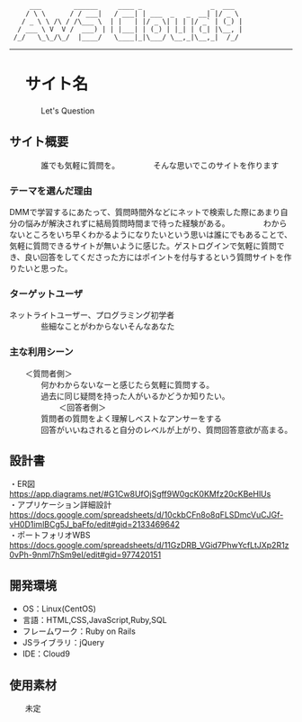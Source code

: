          ___        ______     ____ _                 _  ___  
        / \ \      / / ___|   / ___| | ___  _   _  __| |/ _ \ 
       / _ \ \ /\ / /\___ \  | |   | |/ _ \| | | |/ _` | (_) |
      / ___ \ V  V /  ___) | | |___| | (_) | |_| | (_| |\__, |
     /_/   \_\_/\_/  |____/   \____|_|\___/ \__,_|\__,_|  /_/ 
 ----------------------------------------------------------------- 
# 　サイト名
　　　　Let's Question
## サイト概要
　　　　誰でも気軽に質問を。
　　　　そんな思いでこのサイトを作ります

### テーマを選んだ理由
DMMで学習するにあたって、質問時間外などにネットで検索した際にあまり自分の悩みが解決されずに結局質問時間まで待った経験がある。
　　　　わからないところをいち早くわかるようになりたいという思いは誰にでもあることで、気軽に質問できるサイトが無いように感じた。ゲストログインで気軽に質問でき、良い回答をしてくださった方にはポイントを付与するという質問サイトを作りたいと思った。


### ターゲットユーザ
ネットライトユーザー、プログラミング初学者<br>
　　　　些細なことがわからないそんなあなた

### 主な利用シーン
　　＜質問者側＞<br>
　　　　何かわからないなーと感じたら気軽に質問する。<br>
　　　　過去に同じ疑問を持った人がいるかどうか知りたい。<br>
　　　　
　　＜回答者側＞<br>
　　　　質問者の質問をよく理解しベストなアンサーをする<br>
　　　　回答がいいねされると自分のレベルが上がり、質問回答意欲が高まる。<br>

## 設計書
・ER図　　https://app.diagrams.net/#G1Cw8UfOjSgff9W0gcK0KMfz20cKBeHlUs<br>
・アプリケーション詳細設計　　https://docs.google.com/spreadsheets/d/10ckbCFn8o8qFLSDmcVuCJGf-vH0D1imlBCg5J_baFfo/edit#gid=2133469642<br>
・ポートフォリオWBS 　　https://docs.google.com/spreadsheets/d/11GzDRB_VGid7PhwYcfLtJXp2R1z0vPh-9nmI7hSm9eI/edit#gid=977420151<br>

## 開発環境
- OS：Linux(CentOS)
- 言語：HTML,CSS,JavaScript,Ruby,SQL
- フレームワーク：Ruby on Rails
- JSライブラリ：jQuery
- IDE：Cloud9

## 使用素材
　　未定